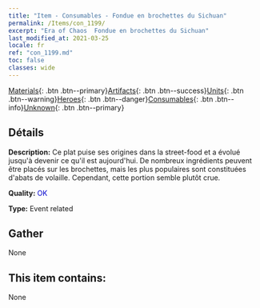 ```yaml
---
title: "Item - Consumables - Fondue en brochettes du Sichuan"
permalink: /Items/con_1199/
excerpt: "Era of Chaos  Fondue en brochettes du Sichuan"
last_modified_at: 2021-03-25
locale: fr
ref: "con_1199.md"
toc: false
classes: wide
---
```

 [Materials](/fr/Items/){: .btn .btn--primary}[Artifacts](/fr/Items/Artifacts/){: .btn .btn--success}[Units](/fr/Items/Units/){: .btn .btn--warning}[Heroes](/fr/Items/Heroes/){: .btn .btn--danger}[Consumables](/fr/Items/Consumables/){: .btn .btn--info}[Unknown](/fr/Items/Unknown/){: .btn .btn--primary}

## Détails
 **Description:** Ce plat puise ses origines dans la street-food et a évolué jusqu'à devenir ce qu'il est aujourd'hui. De nombreux ingrédients peuvent être placés sur les brochettes, mais les plus populaires sont constituées d'abats de volaille. Cependant, cette portion semble plutôt crue.

 **Quality:** <span style="color: #0000CD">OK</span>

 **Type:** Event related

## Gather

  None

## This item contains:

  None

